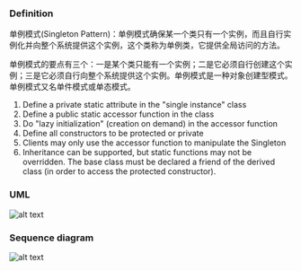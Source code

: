 ### Definition
单例模式(Singleton Pattern)：单例模式确保某一个类只有一个实例，而且自行实例化并向整个系统提供这个实例，这个类称为单例类，它提供全局访问的方法。

单例模式的要点有三个：一是某个类只能有一个实例；二是它必须自行创建这个实例；三是它必须自行向整个系统提供这个实例。单例模式是一种对象创建型模式。单例模式又名单件模式或单态模式。

1. Define a private static attribute in the "single instance" class
2. Define a public static accessor function in the class
3. Do "lazy initialization" (creation on demand) in the accessor function
4. Define all constructors to be protected or private
5. Clients may only use the accessor function to manipulate the Singleton
6. Inheritance can be supported, but static functions may not be overridden. The base class must be declared a friend of the derived class (in order to access the protected constructor).

### UML
![alt text](https://github.com/vectormars/CPP/blob/master/Design%20pattern/Singleton%20Pattern/image/Singleton.jpg)

### Sequence diagram
![alt text](https://github.com/vectormars/CPP/blob/master/Design%20pattern/Singleton%20Pattern/image/seq_Singleton.jpg)
